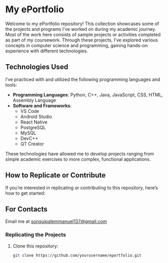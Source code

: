 # My ePortfolio

Welcome to my ePortfolio repository! This collection showcases some of the projects and programs I’ve worked on during my academic journey. Most of the work here consists of sample projects or activities completed as part of my coursework. Through these projects, I’ve explored various concepts in computer science and programming, gaining hands-on experience with different technologies.

## Technologies Used

I’ve practiced with and utilized the following programming languages and tools:

- **Programming Languages**: Python, C++, Java, JavaScript, CSS, HTML, Assembly Language  
- **Software and Frameworks**:  
  - VS Code  
  - Android Studio  
  - React Native  
  - PostgreSQL  
  - MySQL  
  - DevC++  
  - QT Creator  

These technologies have allowed me to develop projects ranging from simple academic exercises to more complex, functional applications.

## How to Replicate or Contribute

If you’re interested in replicating or contributing to this repository, here’s how to get started:

## For Contacts

Email me at sonquipalemmanuel137@gmail.com


### Replicating the Projects

1. Clone this repository:  
   ```bash
   git clone https://github.com/yourusername/eportfolio.git
